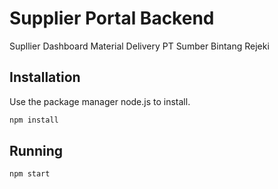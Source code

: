# Supplier Portal Backend

Supllier Dashboard Material Delivery PT Sumber Bintang Rejeki

## Installation

Use the package manager node.js to install.

```bash
npm install
```

## Running

```bash
npm start
```
